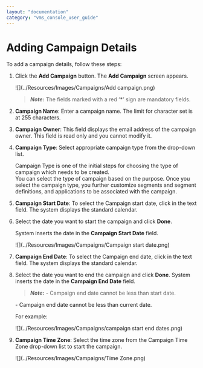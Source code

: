 ```yaml
---
layout: "documentation"
category: "vms_console_user_guide"
---
```

                            

Adding Campaign Details
=======================

To add a campaign details, follow these steps:

1.  Click the **Add Campaign** button. The **Add Campaign** screen appears.
    
      
    ![](../Resources/Images/Campaigns/Add campaign.png)
    
    > **_Note:_** The fields marked with a red ‘**\***’ sign are mandatory fields.
    
2.  **Campaign Name**: Enter a campaign name. The limit for character set is at 255 characters.
3.  **Campaign Owner**: This field displays the email address of the campaign owner. This field is read only and you cannot modify it.
4.  **Campaign Type**: Select appropriate campaign type from the drop-down list.
    
    Campaign Type is one of the initial steps for choosing the type of campaign which needs to be created.  
    You can select the type of campaign based on the purpose. Once you select the campaign type, you further customize segments and segment definitions, and applications to be associated with the campaign.
    
5.  **Campaign Start Date**: To select the Campaign start date, click in the text field. The system displays the standard calendar.
6.  Select the date you want to start the campaign and click **Done**.
    
    System inserts the date in the **Campaign Start Date** field.
    
    ![](../Resources/Images/Campaigns/Campaign start date.png)
    
7.  **Campaign End Date**: To select the Campaign end date, click in the text field. The system displays the standard calendar.
8.  Select the date you want to end the campaign and click **Done**. System inserts the date in the **Campaign End Date** field.
    
    > **_Note:_** \- Campaign end date cannot be less than start date.  
      
    \- Campaign end date cannot be less than current date.  
      
    For example:  
      
    ![](../Resources/Images/Campaigns/campaign start end dates.png)
    
9.  **Campaign Time Zone**: Select the time zone from the Campaign Time Zone drop-down list to start the campaign.
    
    ![](../Resources/Images/Campaigns/Time Zone.png)
